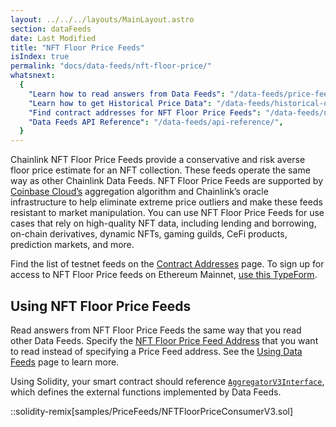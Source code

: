 ```yaml
---
layout: ../../../layouts/MainLayout.astro
section: dataFeeds
date: Last Modified
title: "NFT Floor Price Feeds"
isIndex: true
permalink: "docs/data-feeds/nft-floor-price/"
whatsnext:
  {
    "Learn how to read answers from Data Feeds": "/data-feeds/price-feeds/",
    "Learn how to get Historical Price Data": "/data-feeds/historical-data/",
    "Find contract addresses for NFT Floor Price Feeds": "/data-feeds/nft-floor-price/addresses/",
    "Data Feeds API Reference": "/data-feeds/api-reference/",
  }
---
```


Chainlink NFT Floor Price Feeds provide a conservative and risk averse floor price estimate for an NFT collection. These feeds operate the same way as other Chainlink Data Feeds. NFT Floor Price Feeds are supported by [Coinbase Cloud’s](https://www.coinbase.com/cloud/) aggregation algorithm and Chainlink’s oracle infrastructure to help eliminate extreme price outliers and make these feeds resistant to market manipulation. You can use NFT Floor Price Feeds for use cases that rely on high-quality NFT data, including lending and borrowing, on-chain derivatives, dynamic NFTs, gaming guilds, CeFi products, prediction markets, and more.

Find the list of testnet feeds on the [Contract Addresses](/data-feeds/nft-floor-price/addresses/) page. To sign up for access to NFT Floor Price feeds on Ethereum Mainnet, [use this TypeForm](https://chainlinkcommunity.typeform.com/nft-price-feeds).

## Using NFT Floor Price Feeds

Read answers from NFT Floor Price Feeds the same way that you read other Data Feeds. Specify the [NFT Floor Price Feed Address](/data-feeds/nft-floor-price/addresses/) that you want to read instead of specifying a Price Feed address. See the [Using Data Feeds](/data-feeds/using-data-feeds/) page to learn more.

Using Solidity, your smart contract should reference [`AggregatorV3Interface`](https://github.com/smartcontractkit/chainlink/blob/master/contracts/src/v0.8/interfaces/AggregatorV3Interface.sol), which defines the external functions implemented by Data Feeds.

::solidity-remix[samples/PriceFeeds/NFTFloorPriceConsumerV3.sol]
